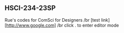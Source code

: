 ## HSCI-234-23SP
Rue's codes for
ComSci for Designers /br
[test link][http://www.google.com] /br
click . to enter editor mode